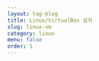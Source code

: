 ```yaml
---
layout: tag-blog
title: Linux/VirtualBox 설치
slug: linux-vm
category: linux
menu: false
order: 1
---
```

